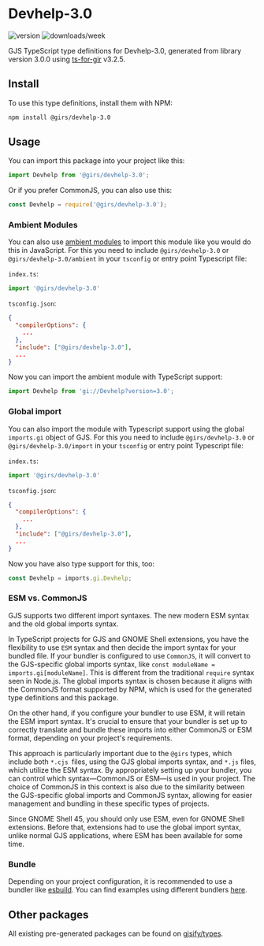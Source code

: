 
# Devhelp-3.0

![version](https://img.shields.io/npm/v/@girs/devhelp-3.0)
![downloads/week](https://img.shields.io/npm/dw/@girs/devhelp-3.0)


GJS TypeScript type definitions for Devhelp-3.0, generated from library version 3.0.0 using [ts-for-gir](https://github.com/gjsify/ts-for-gir) v3.2.5.


## Install

To use this type definitions, install them with NPM:
```bash
npm install @girs/devhelp-3.0
```

## Usage

You can import this package into your project like this:
```ts
import Devhelp from '@girs/devhelp-3.0';
```

Or if you prefer CommonJS, you can also use this:
```ts
const Devhelp = require('@girs/devhelp-3.0');
```

### Ambient Modules

You can also use [ambient modules](https://github.com/gjsify/ts-for-gir/tree/main/packages/cli#ambient-modules) to import this module like you would do this in JavaScript.
For this you need to include `@girs/devhelp-3.0` or `@girs/devhelp-3.0/ambient` in your `tsconfig` or entry point Typescript file:

`index.ts`:
```ts
import '@girs/devhelp-3.0'
```

`tsconfig.json`:
```json
{
  "compilerOptions": {
    ...
  },
  "include": ["@girs/devhelp-3.0"],
  ...
}
```

Now you can import the ambient module with TypeScript support: 

```ts
import Devhelp from 'gi://Devhelp?version=3.0';
```

### Global import

You can also import the module with Typescript support using the global `imports.gi` object of GJS.
For this you need to include `@girs/devhelp-3.0` or `@girs/devhelp-3.0/import` in your `tsconfig` or entry point Typescript file:

`index.ts`:
```ts
import '@girs/devhelp-3.0'
```

`tsconfig.json`:
```json
{
  "compilerOptions": {
    ...
  },
  "include": ["@girs/devhelp-3.0"],
  ...
}
```

Now you have also type support for this, too:

```ts
const Devhelp = imports.gi.Devhelp;
```


### ESM vs. CommonJS

GJS supports two different import syntaxes. The new modern ESM syntax and the old global imports syntax.

In TypeScript projects for GJS and GNOME Shell extensions, you have the flexibility to use `ESM` syntax and then decide the import syntax for your bundled file. If your bundler is configured to use `CommonJS`, it will convert to the GJS-specific global imports syntax, like `const moduleName = imports.gi[moduleName]`. This is different from the traditional `require` syntax seen in Node.js. The global imports syntax is chosen because it aligns with the CommonJS format supported by NPM, which is used for the generated type definitions and this package.

On the other hand, if you configure your bundler to use ESM, it will retain the ESM import syntax. It's crucial to ensure that your bundler is set up to correctly translate and bundle these imports into either CommonJS or ESM format, depending on your project's requirements.

This approach is particularly important due to the `@girs` types, which include both `*.cjs `files, using the GJS global imports syntax, and `*.js` files, which utilize the ESM syntax. By appropriately setting up your bundler, you can control which syntax—CommonJS or ESM—is used in your project. The choice of CommonJS in this context is also due to the similarity between the GJS-specific global imports and CommonJS syntax, allowing for easier management and bundling in these specific types of projects.

Since GNOME Shell 45, you should only use ESM, even for GNOME Shell extensions. Before that, extensions had to use the global import syntax, unlike normal GJS applications, where ESM has been available for some time.

### Bundle

Depending on your project configuration, it is recommended to use a bundler like [esbuild](https://esbuild.github.io/). You can find examples using different bundlers [here](https://github.com/gjsify/ts-for-gir/tree/main/examples).

## Other packages

All existing pre-generated packages can be found on [gjsify/types](https://github.com/gjsify/types).

